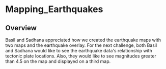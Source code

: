 # Mapping_Earthquakes

## Overview
Basil and Sadhana appreciated how we created the earthquake maps with two maps and the earthquake overlay. For the next challenge, both Basil and Sadhana would like to see the earthquake data's relationship with tectonic plate locations. Also, they would like to see magnitudes greater than 4.5 on the map and displayed on a third map.

